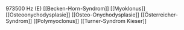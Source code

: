 973500 Hz (E)
[[Becken-Horn-Syndrom]]
[[Myoklonus]]
[[Osteoonychodysplasie]]
[[Osteo-Onychodysplasie]]
[[Österreicher-Syndrom]]
[[Polymyoclonus]]
[[Turner-Syndrom Kieser]]